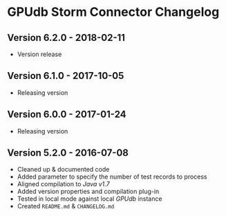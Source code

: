 GPUdb Storm Connector Changelog
===============================

Version 6.2.0 - 2018-02-11
--------------------------

-   Version release


Version 6.1.0 - 2017-10-05
--------------------------

-   Releasing version


Version 6.0.0 - 2017-01-24
--------------------------
-   Releasing version


Version 5.2.0 - 2016-07-08
--------------------------

-   Cleaned up & documented code
-   Added parameter to specify the number of test records to process
-   Aligned compilation to *Java v1.7*
-   Added version properties and compilation plug-in
-   Tested in local mode against local *GPUdb* instance
-   Created ``README.md`` & ``CHANGELOG.md``

